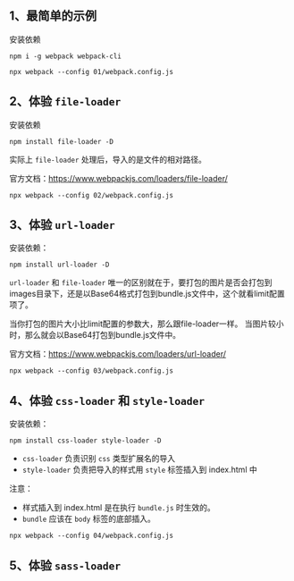 ## 1、最简单的示例

安装依赖

```
npm i -g webpack webpack-cli
```


```
npx webpack --config 01/webpack.config.js
```

## 2、体验 `file-loader`

安装依赖

```
npm install file-loader -D
```

实际上 `file-loader` 处理后，导入的是文件的相对路径。

官方文档：https://www.webpackjs.com/loaders/file-loader/

```
npx webpack --config 02/webpack.config.js
```

## 3、体验 `url-loader`

安装依赖：

```
npm install url-loader -D
```

`url-loader` 和 `file-loader` 唯一的区别就在于，要打包的图片是否会打包到images目录下，还是以Base64格式打包到bundle.js文件中，这个就看limit配置项了。

当你打包的图片大小比limit配置的参数大，那么跟file-loader一样。
当图片较小时，那么就会以Base64打包到bundle.js文件中。

官方文档：https://www.webpackjs.com/loaders/url-loader/

```
npx webpack --config 03/webpack.config.js
```

## 4、体验 `css-loader` 和 `style-loader`

安装依赖：

```
npm install css-loader style-loader -D
```

* `css-loader` 负责识别 `css` 类型扩展名的导入
* `style-loader` 负责把导入的样式用 `style` 标签插入到 index.html 中

注意：

* 样式插入到 index.html 是在执行 `bundle.js` 时生效的。
* `bundle` 应该在 `body` 标签的底部插入。

```
npx webpack --config 04/webpack.config.js
```

## 5、体验 `sass-loader`